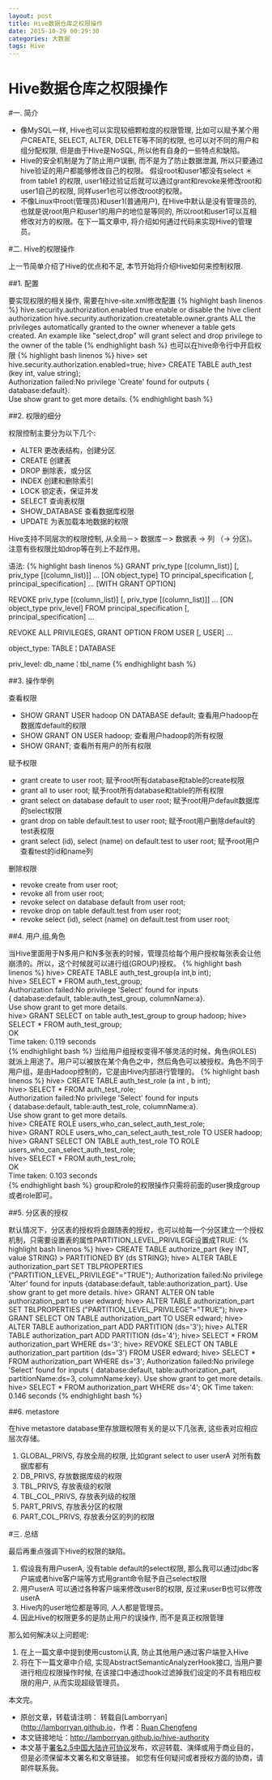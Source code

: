 ```yaml
---
layout: post
title: Hive数据仓库之权限操作
date: 2015-10-29 00:29:30
categories: 大数据
tags: Hive
---
```

# Hive数据仓库之权限操作

#一. 简介

* 像MySQL一样, Hive也可以实现较细颗粒度的权限管理, 比如可以赋予某个用户CREATE, SELECT, ALTER, DELETE等不同的权限, 也可以对不同的用户和组分配权限, 但是由于Hive是NoSQL, 所以他有自身的一些特点和缺陷。
* Hive的安全机制是为了防止用户误删, 而不是为了防止数据泄漏, 所以只要通过hive验证的用户都能够修改自己的权限。 假设root和user1都没有select ＊from table1 的权限, user1经过验证后就可以通过grant和revoke来修改root和user1自己的权限, 同样user1也可以修改root的权限。
* 不像Linux中root(管理员)和user1(普通用户), 在Hive中默认是没有管理员的, 也就是说root用户和user1的用户的地位是等同的, 所以root和user1可以互相修改对方的权限。在下一篇文章中, 将介绍如何通过代码来实现Hive的管理员。

#二. Hive的权限操作

上一节简单介绍了Hive的优点和不足, 本节开始将介绍Hive如何来控制权限.

##1. 配置

要实现权限的相关操作, 需要在hive-site.xml修改配置
{% highlight bash linenos %}
<property>
    <name>hive.security.authorization.enabled</name>
    <value>true</value>
    <description>enable or disable the hive client authorization</description>
</property>
<property>
    <name>hive.security.authorization.createtable.owner.grants</name>
    <value>ALL</value>
    <!--value>admin1,edward:select;user1:create</value-->
    <description>the privileges automatically granted to the owner whenever a table gets created. An example like "select,drop" will grant select and drop privilege to the owner of the table</description>
</property>
{% endhighlight bash %}
也可以在hive命令行中开启权限
{% highlight bash linenos %}
hive> set hive.security.authorization.enabled=true;
hive> CREATE TABLE auth_test (key int, value string);    
Authorization failed:No privilege 'Create' found for outputs { database:default}.    
Use show grant to get more details.
{% endhighlight bash %}

##2. 权限的细分

权限控制主要分为以下几个:

* ALTER         更改表结构，创建分区
* CREATE        创建表
* DROP          删除表，或分区
* INDEX         创建和删除索引
* LOCK          锁定表，保证并发
* SELECT        查询表权限
* SHOW_DATABASE 查看数据库权限
* UPDATE        为表加载本地数据的权限

Hive支持不同层次的权限控制, 从全局－> 数据库－> 数据表 -> 列 （-> 分区)。 注意有些权限比如drop等在列上不起作用。

语法:
{% highlight bash linenos %}
GRANT
    priv_type [(column_list)]
      [, priv_type [(column_list)]] ...
    [ON object_type]
    TO principal_specification [, principal_specification] ...
    [WITH GRANT OPTION]

REVOKE
    priv_type [(column_list)]
      [, priv_type [(column_list)]] ...
    [ON object_type priv_level]
    FROM principal_specification [, principal_specification] ...

REVOKE ALL PRIVILEGES, GRANT OPTION
    FROM USER [, USER] ...

object_type:
    TABLE
  ¦ DATABASE

priv_level:
    db_name
  ¦ tbl_name
{% endhighlight bash %}

##3. 操作举例

查看权限

* SHOW GRANT USER hadoop ON DATABASE default;    查看用户hadoop在数据库default的权限
* SHOW GRANT ON USER hadoop;   查看用户hadoop的所有权限
* SHOW GRANT;   查看所有用户的所有权限       

赋予权限

* grant create to user root;  赋予root所有database和table的create权限
* grant all to user root;  赋予root所有database和table的所有权限
* grant select on database default to user root; 赋予root用户default数据库的select权限
* grant drop on table default.test to user root; 赋予root用户删除default的test表权限
* grant select (id), select (name) on default.test to user root; 赋予root用户查看test的id和name列

删除权限          

* revoke create from user root;
* revoke all from user root;
* revoke select on database default from user root;
* revoke drop on table default.test from user root;
* revoke select (id), select (name) on default.test from user root;

##4. 用户,组,角色

当Hive里面用于N多用户和N多张表的时候，管理员给每个用户授权每张表会让他崩溃的。所以，这个时候就可以进行组(GROUP)授权。
{% highlight bash linenos %}
hive> CREATE TABLE auth_test_group(a int,b int);  
hive> SELECT * FROM auth_test_group;  
Authorization failed:No privilege 'Select' found for inputs  
{ database:default, table:auth_test_group, columnName:a}.  
Use show grant to get more details.  
hive> GRANT SELECT on table auth_test_group to group hadoop;
hive> SELECT * FROM auth_test_group;  
OK  
Time taken: 0.119 seconds  
{% endhighlight bash %}
当给用户组授权变得不够灵活的时候，角色(ROLES)就派上用途了。用户可以被放在某个角色之中，然后角色可以被授权。角色不同于用户组，是由Hadoop控制的，它是由Hive内部进行管理的。
{% highlight bash linenos %}
hive> CREATE TABLE auth_test_role (a int , b int);  
hive> SELECT * FROM auth_test_role;  
Authorization failed:No privilege 'Select' found for inputs  
{ database:default, table:auth_test_role, columnName:a}.  
Use show grant to get more details.  
hive> CREATE ROLE users_who_can_select_auth_test_role;  
hive> GRANT ROLE users_who_can_select_auth_test_role TO USER hadoop;  
hive> GRANT SELECT ON TABLE auth_test_role  TO ROLE users_who_can_select_auth_test_role;  
hive> SELECT * FROM auth_test_role;  
OK  
Time taken: 0.103 seconds  
{% endhighlight bash %}
group和role的权限操作只需将前面的user换成group或者role即可。

##5. 分区表的授权

默认情况下，分区表的授权将会跟随表的授权，也可以给每一个分区建立一个授权机制，只需要设置表的属性PARTITION_LEVEL_PRIVILEGE设置成TRUE:
{% highlight bash linenos %}
hive> CREATE TABLE authorize_part (key INT, value STRING) > PARTITIONED BY (ds STRING);
hive> ALTER TABLE authorization_part SET TBLPROPERTIES ("PARTITION_LEVEL_PRIVILEGE"="TRUE");
Authorization failed:No privilege 'Alter' found for inputs {database:default, table:authorization_part}.
Use show grant to get more details.
hive> GRANT ALTER ON table authorization_part to user edward; hive> ALTER TABLE authorization_part SET TBLPROPERTIES ("PARTITION_LEVEL_PRIVILEGE"="TRUE");
hive> GRANT SELECT ON TABLE authorization_part TO USER edward;
hive> ALTER TABLE authorization_part ADD PARTITION (ds='3');
hive> ALTER TABLE authorization_part ADD PARTITION (ds='4');
hive> SELECT * FROM authorization_part WHERE ds='3';
hive> REVOKE SELECT ON TABLE authorization_part partition (ds='3') FROM USER edward;
hive> SELECT * FROM authorization_part WHERE ds='3';
Authorization failed:No privilege 'Select' found for inputs
{ database:default, table:authorization_part, partitionName:ds=3, columnName:key}. Use show grant to get more details.
hive> SELECT * FROM authorization_part WHERE ds='4'; OK
Time taken: 0.146 seconds
{% endhighlight bash %}

##6. metastore

在hive metastore database里存放跟权限有关的是以下几张表, 这些表对应相应层次存储。

1. GLOBAL_PRIVS, 存放全局的权限, 比如grant select to user userA 对所有数据库都有
2. DB_PRIVS, 存放数据库级的权限
3. TBL_PRIVS, 存放表级的权限
4. TBL_COL_PRIVS, 存放表列级的权限
5. PART_PRIVS, 存放表分区的权限
6. PART_COL_PRIVS, 存放表分区的列的权限

#三. 总结

最后再重点强调下Hive的权限的缺陷。

1. 假设我有用户userA, 没有table default的select权限, 那么我可以通过jdbc客户端或者hive客户端等方式用grant命令赋予自己select权限
2. 用户userA 可以通过各种客户端来修改userB的权限, 反过来userB也可以修改userA
3. Hive内的user地位都是等同, 人人都是管理员。
4. 因此Hive的权限更多的是防止用户的误操作, 而不是真正权限管理

那么如何解决以上问题呢:

1. 在上一篇文章中提到使用custom认真, 防止其他用户通过客户端登入Hive
2. 将在下一篇文章中介绍, 实现AbstractSemanticAnalyzerHook接口, 当用户要进行相应权限操作时候, 在该接口中通过hook过滤掉我们设定的不具有相应权限的用户, 从而实现超级管理员。

本文完。


* 原创文章，转载请注明： 转载自[Lamborryan](<http://lamborryan.github.io>，作者：[Ruan Chengfeng](<http://lamborryan.github.io/about/>)
* 本文链接地址：http://lamborryan.github.io/hive-authority
* 本文基于[署名2.5中国大陆许可协议](<http://creativecommons.org/licenses/by/2.5/cn/>)发布，欢迎转载、演绎或用于商业目的，但是必须保留本文署名和文章链接。 如您有任何疑问或者授权方面的协商，请邮件联系我。
